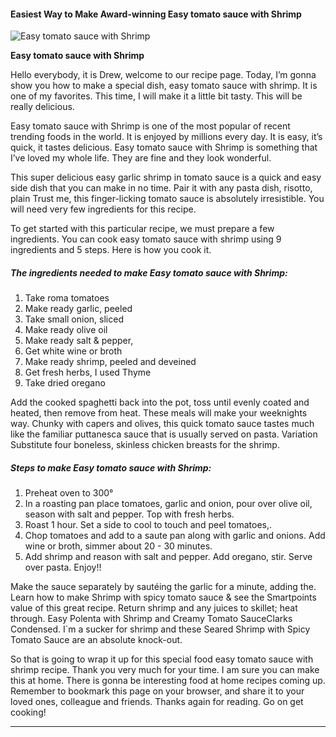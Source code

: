             

#### Easiest Way to Make Award-winning Easy tomato sauce with Shrimp

![Easy tomato sauce with Shrimp](https://img-global.cpcdn.com/recipes/e0b200e2492fad27/751x532cq70/easy-tomato-sauce-with-shrimp-recipe-main-photo.jpg)

**Easy tomato sauce with Shrimp**

Hello everybody, it is Drew, welcome to our recipe page. Today, I’m gonna show you how to make a special dish, easy tomato sauce with shrimp. It is one of my favorites. This time, I will make it a little bit tasty. This will be really delicious.

Easy tomato sauce with Shrimp is one of the most popular of recent trending foods in the world. It is enjoyed by millions every day. It is easy, it’s quick, it tastes delicious. Easy tomato sauce with Shrimp is something that I’ve loved my whole life. They are fine and they look wonderful.

This super delicious easy garlic shrimp in tomato sauce is a quick and easy side dish that you can make in no time. Pair it with any pasta dish, risotto, plain Trust me, this finger-licking tomato sauce is absolutely irresistible. You will need very few ingredients for this recipe.

To get started with this particular recipe, we must prepare a few ingredients. You can cook easy tomato sauce with shrimp using 9 ingredients and 5 steps. Here is how you cook it.

##### The ingredients needed to make Easy tomato sauce with Shrimp:

1.  Take roma tomatoes
2.  Make ready garlic, peeled
3.  Take small onion, sliced
4.  Make ready olive oil
5.  Make ready salt & pepper,
6.  Get white wine or broth
7.  Make ready shrimp, peeled and deveined
8.  Get fresh herbs, I used Thyme
9.  Take dried oregano

Add the cooked spaghetti back into the pot, toss until evenly coated and heated, then remove from heat. These meals will make your weeknights way. Chunky with capers and olives, this quick tomato sauce tastes much like the familiar puttanesca sauce that is usually served on pasta. Variation Substitute four boneless, skinless chicken breasts for the shrimp.

##### Steps to make Easy tomato sauce with Shrimp:

1.  Preheat oven to 300°
2.  In a roasting pan place tomatoes, garlic and onion, pour over olive oil, season with salt and pepper. Top with fresh herbs.
3.  Roast 1 hour. Set a side to cool to touch and peel tomatoes,.
4.  Chop tomatoes and add to a saute pan along with garlic and onions. Add wine or broth, simmer about 20 - 30 minutes.
5.  Add shrimp and reason with salt and pepper. Add oregano, stir. Serve over pasta. Enjoy!!

Make the sauce separately by sautéing the garlic for a minute, adding the. Learn how to make Shrimp with spicy tomato sauce & see the Smartpoints value of this great recipe. Return shrimp and any juices to skillet; heat through. Easy Polenta with Shrimp and Creamy Tomato SauceClarks Condensed. I´m a sucker for shrimp and these Seared Shrimp with Spicy Tomato Sauce are an absolute knock-out.

So that is going to wrap it up for this special food easy tomato sauce with shrimp recipe. Thank you very much for your time. I am sure you can make this at home. There is gonna be interesting food at home recipes coming up. Remember to bookmark this page on your browser, and share it to your loved ones, colleague and friends. Thanks again for reading. Go on get cooking!

* * *